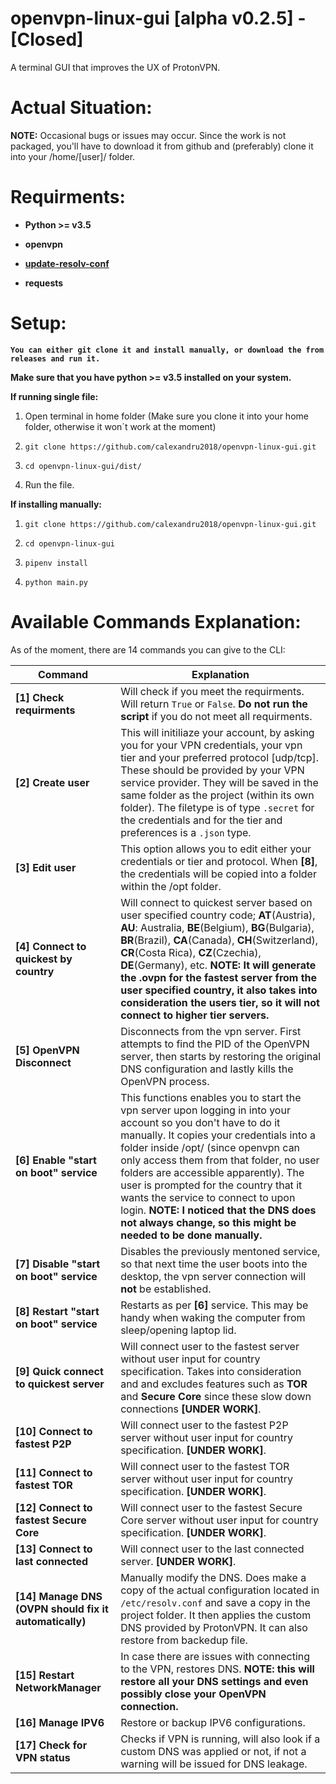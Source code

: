 # openvpn-linux-gui [alpha v0.2.5] - [Closed]
A terminal GUI that improves the UX of ProtonVPN.

Actual Situation:
======
**NOTE:** Occasional bugs or issues may occur. Since the work is not packaged, you'll have to download it from github and (preferably) clone it into your /home/[user]/ folder. 

Requirments:
======
* **Python >= v3.5**

* **openvpn**

* **[update-resolv-conf](https://github.com/alfredopalhares/openvpn-update-resolv-conf)**

* **requests**
  
Setup:
======
**`You can either git clone it and install manually, or download the from releases and run it.`**

**Make sure that you have python >= v3.5  installed on your system.**

**If running single file:**

1. Open terminal in home folder (Make sure you clone it into your home folder, otherwise it won´t work at the moment)

2. `git clone https://github.com/calexandru2018/openvpn-linux-gui.git`

3. `cd openvpn-linux-gui/dist/`

4. Run the file.

**If installing manually:**

1. `git clone https://github.com/calexandru2018/openvpn-linux-gui.git`

2. `cd openvpn-linux-gui`

3. `pipenv install`

4. `python main.py`

Available Commands Explanation:
======
As of the moment, there are 14 commands you can give to the CLI:

Command | Explanation 
--- | ---
**[1] Check requirments** | Will check if you meet the requirments. Will return `True` or `False`. **Do not run the script** if you do not meet all requirments.
**[2] Create user** | This will initiliaze your account, by asking you for your VPN credentials, your vpn tier and your preferred protocol [udp/tcp]. These should be provided by your VPN service provider. They will be saved in the same folder as the project (within its own folder). The filetype is of type `.secret` for the credentials and for the tier and preferences is a `.json` type. 
**[3] Edit user** | This option allows you to edit either your credentials or tier and protocol. When **[8]**, the credentials will be copied into a folder within the /opt folder.
**[4] Connect to quickest by country** | Will connect to quickest server based on user specified country code; **AT**(Austria), **AU**: Australia, **BE**(Belgium), **BG**(Bulgaria), **BR**(Brazil), **CA**(Canada), **CH**(Switzerland), **CR**(Costa Rica), **CZ**(Czechia), **DE**(Germany), etc. **NOTE: It will generate the .ovpn for the fastest server from the user specified country, it also takes into consideration the users tier, so it will not connect to higher tier servers.**
**[5] OpenVPN Disconnect** | Disconnects from the vpn server. First attempts to find the PID of the OpenVPN server, then starts by restoring the original DNS configuration and lastly kills the OpenVPN process. 
**[6] Enable "start on boot" service** | This functions enables you to start the vpn server upon logging in into your account so you don't have to do it manually. It copies your credentials into a folder inside /opt/ (since openvpn can only access them from that folder, no user folders are accessible apparently). The user is prompted for the country that it wants the service to connect to upon login. **NOTE: I noticed that the DNS does not always change, so this might be needed to be done manually.**
**[7] Disable "start on boot" service** | Disables the previously mentoned service, so that next time the user boots into the desktop, the vpn server connection will **not** be established. 
**[8] Restart "start on boot" service** | Restarts as per **[6]** service. This may be handy when waking the computer from sleep/opening laptop lid.
**[9] Quick connect to quickest server** | Will connect user to the fastest server without user input for country specification. Takes into consideration and and excludes features such as **TOR** and **Secure Core** since these slow down connections **[UNDER WORK]**.
**[10] Connect to fastest P2P** | Will connect user to the fastest P2P server without user input for country specification. **[UNDER WORK]**.
**[11] Connect to fastest TOR** | Will connect user to the fastest TOR server without user input for country specification. **[UNDER WORK]**.
**[12] Connect to fastest Secure Core** | Will connect user to the fastest Secure Core server without user input for country specification. **[UNDER WORK]**.
**[13] Connect to last connected** | Will connect user to the last connected server. **[UNDER WORK]**.
**[14] Manage DNS (OVPN should fix it automatically)** | Manually modify the DNS. Does make a copy of the actual configuration located in `/etc/resolv.conf` and save a copy in the project folder. It then applies the custom DNS provided by ProtonVPN. It can also restore from backedup file.
**[15] Restart NetworkManager** | In case there are issues with connecting to the VPN, restores DNS. **NOTE: this will restore all your DNS settings and even possibly close your OpenVPN connection.**
**[16] Manage IPV6** | Restore or backup IPV6 configurations.
**[17] Check for VPN status** | Checks if VPN is running, will also look if a custom DNS was applied or not, if not a warning will be issued for DNS leakage. 



